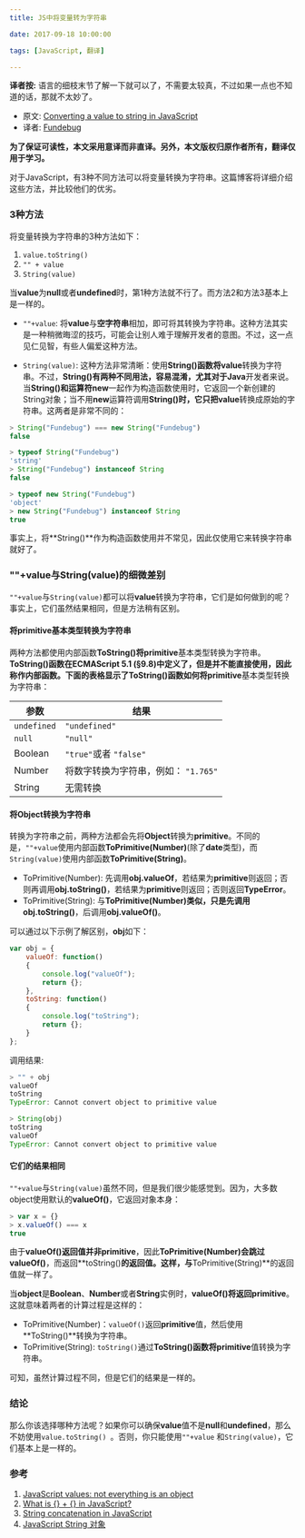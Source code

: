 ```yaml
---
title: JS中将变量转为字符串

date: 2017-09-18 10:00:00

tags: [JavaScript, 翻译]

---
```


**译者按:** 语言的细枝末节了解一下就可以了，不需要太较真，不过如果一点也不知道的话，那就不太妙了。

<!-- more -->

- 原文: [Converting a value to string in JavaScript](http://2ality.com/2012/03/converting-to-string.html)
- 译者: [Fundebug](https://fundebug.com/)

**为了保证可读性，本文采用意译而非直译。另外，本文版权归原作者所有，翻译仅用于学习。**

对于JavaScript，有3种不同方法可以将变量转换为字符串。这篇博客将详细介绍这些方法，并比较他们的优劣。

### 3种方法

将变量转换为字符串的3种方法如下：

1. `value.toString()`
2. `"" + value`
3. `String(value)`

当**value**为**null**或者**undefined**时，第1种方法就不行了。而方法2和方法3基本上是一样的。

- `""+value`: 将**value**与**空字符串**相加，即可将其转换为字符串。这种方法其实是一种稍微晦涩的技巧，可能会让别人难于理解开发者的意图。不过，这一点见仁见智，有些人偏爱这种方法。

- `String(value)`: 这种方法非常清晰：使用**String()**函数将**value**转换为字符串。不过，**String()**有两种不同用法，容易混淆，尤其对于**Java**开发者来说。当**String()**和运算符**new**一起作为构造函数使用时，它返回一个新创建的String对象；当不用**new**运算符调用**String()**时，它只把**value**转换成原始的字符串。这两者是非常不同的：

```javascript
> String("Fundebug") === new String("Fundebug")
false

> typeof String("Fundebug")
'string'
> String("Fundebug") instanceof String
false

> typeof new String("Fundebug")
'object'
> new String("Fundebug") instanceof String
true
```

  事实上，将**String()**作为构造函数使用并不常见，因此仅使用它来转换字符串就好了。

### ""+value与String(value)的细微差别

`""+value`与`String(value)`都可以将**value**转换为字符串，它们是如何做到的呢？事实上，它们虽然结果相同，但是方法稍有区别。

#### 将primitive基本类型转换为字符串

两种方法都使用内部函数**ToString()**将**primitive**基本类型转换为字符串。**ToString()**函数在**ECMAScript 5.1 (§9.8)**中定义了，但是并不能直接使用，因此称作内部函数。下面的表格显示了**ToString()**函数如何将**primitive**基本类型转换为字符串：

| 参数          | 结果                      |
| ----------- | ----------------------- |
| `undefined` | `"undefined"`           |
| `null`      | `"null"`                |
| Boolean     | `"true"`或者 `"false"`    |
| Number      | 将数字转换为字符串，例如： `"1.765"` |
| String      | 无需转换                    |

#### 将Object转换为字符串

转换为字符串之前，两种方法都会先将**Object**转换为**primitive**。不同的是，`""+value`使用内部函数**ToPrimitive(Number)**(除了**date**类型)，而`String(value)`使用内部函数**ToPrimitive(String)**。

- ToPrimitive(Number): 先调用**obj.valueOf**，若结果为**primitive**则返回；否则再调用**obj.toString()**，若结果为**primitive**则返回；否则返回**TypeError**。
- ToPrimitive(String): 与**ToPrimitive(Number)**类似，只是先调用**obj.toString()**，后调用**obj.valueOf()**。

可以通过以下示例了解区别，**obj**如下：

```javascript
var obj = {
    valueOf: function()
    {
        console.log("valueOf");
        return {};
    },
    toString: function()
    {
        console.log("toString");
        return {};
    }
};
```

调用结果:

```javascript
> "" + obj
valueOf
toString
TypeError: Cannot convert object to primitive value

> String(obj)
toString
valueOf
TypeError: Cannot convert object to primitive value
```

#### 它们的结果相同

`""+value`与`String(value)`虽然不同，但是我们很少能感觉到。因为，大多数object使用默认的**valueOf()**，它返回对象本身： 

```javascript
> var x = {}
> x.valueOf() === x
true
```

由于**valueOf()**返回值并非**primitive**，因此**ToPrimitive(Number)**会跳过**valueOf()**，而返回**toString()**的返回值。这样，与**ToPrimitive(String)**的返回值就一样了。

当**object**是**Boolean**、**Number**或者**String**实例时，**valueOf()**将返回**primitive**。这就意味着两者的计算过程是这样的：

- ToPrimitive(Number)：`valueOf()`返回**primitive**值，然后使用**ToString()**转换为字符串。
- ToPrimitive(String): `toString()`通过**ToString()**函数将**primitive**值转换为字符串。

可知，虽然计算过程不同，但是它们的结果是一样的。

### 结论

那么你该选择哪种方法呢？如果你可以确保**value**值不是**null**和**undefined**，那么不妨使用`value.toString() `。否则，你只能使用`""+value` 和`String(value)`，它们基本上是一样的。 

### 参考

1. [JavaScript values: not everything is an object](http://2ality.com/2011/03/javascript-values-not-everything-is.html)
2. [What is {} + {} in JavaScript?](http://2ality.com/2012/01/object-plus-object.html) 
3. [String concatenation in JavaScript](http://2ality.com/2011/10/string-concatenation.html) 
4. [JavaScript String 对象](http://www.w3school.com.cn/jsref/jsref_obj_string.asp)

